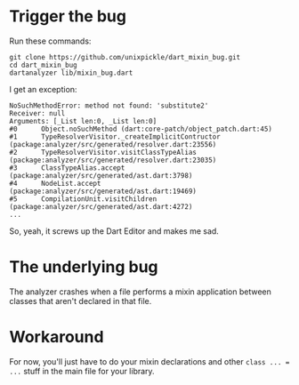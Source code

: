 # Trigger the bug

Run these commands:

    git clone https://github.com/unixpickle/dart_mixin_bug.git
    cd dart_mixin_bug
    dartanalyzer lib/mixin_bug.dart

I get an exception:

    NoSuchMethodError: method not found: 'substitute2'
    Receiver: null
    Arguments: [_List len:0, _List len:0]
    #0      Object.noSuchMethod (dart:core-patch/object_patch.dart:45)
    #1      TypeResolverVisitor._createImplicitContructor (package:analyzer/src/generated/resolver.dart:23556)
    #2      TypeResolverVisitor.visitClassTypeAlias (package:analyzer/src/generated/resolver.dart:23035)
    #3      ClassTypeAlias.accept (package:analyzer/src/generated/ast.dart:3798)
    #4      NodeList.accept (package:analyzer/src/generated/ast.dart:19469)
    #5      CompilationUnit.visitChildren (package:analyzer/src/generated/ast.dart:4272)
    ...

So, yeah, it screws up the Dart Editor and makes me sad.

# The underlying bug

The analyzer crashes when a file performs a mixin application between classes that aren't declared in that file.

# Workaround

For now, you'll just have to do your mixin declarations and other `class ... = ...` stuff in the main file for your library.
